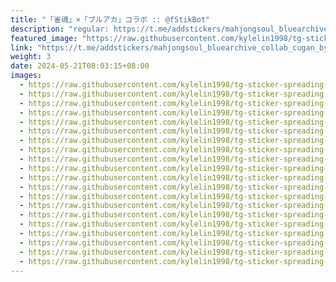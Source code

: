 ```yaml
---
title: "「雀魂」×「ブルアカ」コラボ :: @fStikBot"
description: "regular: https://t.me/addstickers/mahjongsoul_bluearchive_collab_cugan_by_fStikBot"
featured_image: "https://raw.githubusercontent.com/kylelin1998/tg-sticker-spreading-worldwide-images/main/img/bc0ba92e-a889-488b-a405-3c8f7444dd70.jpg"
link: "https://t.me/addstickers/mahjongsoul_bluearchive_collab_cugan_by_fStikBot"
weight: 3
date: 2024-05-21T08:03:15+08:00
images:
  - https://raw.githubusercontent.com/kylelin1998/tg-sticker-spreading-worldwide-images/main/img/bc0ba92e-a889-488b-a405-3c8f7444dd70.jpg
  - https://raw.githubusercontent.com/kylelin1998/tg-sticker-spreading-worldwide-images/main/img/257d841e-254f-4ca8-b001-8012da120b30.jpg
  - https://raw.githubusercontent.com/kylelin1998/tg-sticker-spreading-worldwide-images/main/img/82c867c5-c313-45cb-96f8-fd8258949ae7.jpg
  - https://raw.githubusercontent.com/kylelin1998/tg-sticker-spreading-worldwide-images/main/img/adb0309b-4ae9-4838-a5ec-a458437f8fb8.jpg
  - https://raw.githubusercontent.com/kylelin1998/tg-sticker-spreading-worldwide-images/main/img/fe6f6b97-e5b3-476c-9e69-48eaf7f63ec9.jpg
  - https://raw.githubusercontent.com/kylelin1998/tg-sticker-spreading-worldwide-images/main/img/866c0dce-68db-4575-9dbc-e3e8567112e4.jpg
  - https://raw.githubusercontent.com/kylelin1998/tg-sticker-spreading-worldwide-images/main/img/07a051c3-e2e3-4043-aab0-6e33f23e05f6.jpg
  - https://raw.githubusercontent.com/kylelin1998/tg-sticker-spreading-worldwide-images/main/img/f655c75a-4761-4e2e-ac56-ad9c66a760b0.jpg
  - https://raw.githubusercontent.com/kylelin1998/tg-sticker-spreading-worldwide-images/main/img/fd8600b1-bc73-4d45-a35f-eb0214d00bd6.jpg
  - https://raw.githubusercontent.com/kylelin1998/tg-sticker-spreading-worldwide-images/main/img/7e49511c-bffe-4a54-9fa9-7cb2336da7de.jpg
  - https://raw.githubusercontent.com/kylelin1998/tg-sticker-spreading-worldwide-images/main/img/78d10b5d-403c-45f8-868c-2c16bc60b5b9.jpg
  - https://raw.githubusercontent.com/kylelin1998/tg-sticker-spreading-worldwide-images/main/img/8d54319f-4aa9-4fc3-bd6b-56bdecafc294.jpg
  - https://raw.githubusercontent.com/kylelin1998/tg-sticker-spreading-worldwide-images/main/img/0a720493-f608-4ccb-be2f-c3247930054f.jpg
  - https://raw.githubusercontent.com/kylelin1998/tg-sticker-spreading-worldwide-images/main/img/ac8f9ad5-e41e-47a7-8c02-1a56c832644c.jpg
  - https://raw.githubusercontent.com/kylelin1998/tg-sticker-spreading-worldwide-images/main/img/835c02c5-4d06-4842-bff3-4a56e44bba19.jpg
  - https://raw.githubusercontent.com/kylelin1998/tg-sticker-spreading-worldwide-images/main/img/31b5cc19-6db7-4b3e-8a45-a4aa87ead2e0.jpg
  - https://raw.githubusercontent.com/kylelin1998/tg-sticker-spreading-worldwide-images/main/img/8c3d3820-74a7-4f99-8170-0fcaec27061c.jpg
  - https://raw.githubusercontent.com/kylelin1998/tg-sticker-spreading-worldwide-images/main/img/1cdbffe2-4358-46e0-86cd-a99bda1fcf33.jpg
  - https://raw.githubusercontent.com/kylelin1998/tg-sticker-spreading-worldwide-images/main/img/7003206f-9697-4f38-9c70-8abc746b59c4.jpg
  - https://raw.githubusercontent.com/kylelin1998/tg-sticker-spreading-worldwide-images/main/img/136383fa-da3e-45f3-be78-39f2fc5dd3fe.jpg
---
```

